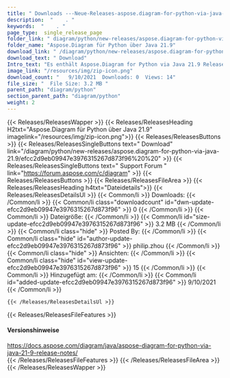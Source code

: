```yaml
---
title: " Downloads ---Neue-Releases-aspose.diagram-for-python-via-java-21.9 . "
description:  "    . " 
keywords:  "    . " 
page_type:  single_release_page
folder_link: " diagram/python/new-releases/aspose.diagram-for-python-via-java-21.9/"
folder_name: "Aspose.Diagram für Python über Java 21.9"
download_link: " /diagram/python/new-releases/aspose.diagram-for-python-via-java-21.9/efcc2d9eb09947e3976315267d873f96"
download_text: " Download"
Intro_text: "Es enthält Aspose.Diagram for Python via Java 21.9 Release."
image_link: "/resources/img/zip-icon.png"
download_count: "   9/10/2021  Downloads: 0  Views: 14"
file_size: "  File Size: 3.2 MB "
parent_path: "diagram/python"
section_parent_path: "diagram/python"
weight: 2
---
```


{{< Releases/ReleasesWapper >}}
  {{< Releases/ReleasesHeading H2txt="Aspose.Diagram für Python über Java 21.9" imagelink="/resources/img/zip-icon.png">}}
  {{< Releases/ReleasesButtons >}}
    {{< Releases/ReleasesSingleButtons text=" Download" link="/diagram/python/new-releases/aspose.diagram-for-python-via-java-21.9/efcc2d9eb09947e3976315267d873f96%20%20" >}}
    {{< Releases/ReleasesSingleButtons text=" Support Forum " link="https://forum.aspose.com/c/diagram" >}}
  {{< Releases/ReleasesButtons >}}
  {{< Releases/ReleasesFileArea >}}
    {{< Releases/ReleasesHeading h4txt="Dateidetails">}}
    {{< Releases/ReleasesDetailsUl >}}
            {{< Common/li >}} Downloads: {{< /Common/li >}}
      {{< Common/li class="downloadcount" id="dwn-update-efcc2d9eb09947e3976315267d873f96" >}} 0 {{< /Common/li >}}
      {{< Common/li >}} Dateigröße: {{< /Common/li >}}
      {{< Common/li id="size-update-efcc2d9eb09947e3976315267d873f96" >}} 3.2 MB {{< /Common/li >}} 
      {{< Common/li  class="hide" >}} Posted By: {{< /Common/li >}} 
      {{< Common/li class="hide" id="author-update-efcc2d9eb09947e3976315267d873f96" >}} philip.zhou {{< /Common/li >}}
      {{< Common/li class="hide" >}} Ansichten: {{< /Common/li >}}
      {{< Common/li class="hide" id="view-update-efcc2d9eb09947e3976315267d873f96" >}} 15 {{< /Common/li >}}
      {{< Common/li >}} Hinzugefügt am: {{< /Common/li >}}
      {{< Common/li id="added-update-efcc2d9eb09947e3976315267d873f96" >}} 9/10/2021 {{< /Common/li >}} 

    {{< /Releases/ReleasesDetailsUl >}}

  {{< Releases/ReleasesFileFeatures >}}
      <h4>Versionshinweise</h4><div> <a href="https://docs.aspose.com/diagram/java/aspose-diagram-for-python-via-java-21-9-release-notes/">https://docs.aspose.com/diagram/java/aspose-diagram-for-python-via-java-21-9-release-notes/</a></div>
  {{< /Releases/ReleasesFileFeatures >}}
 {{< /Releases/ReleasesFileArea >}}
{{< /Releases/ReleasesWapper >}}



